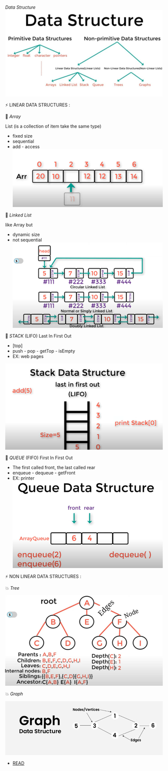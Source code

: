 *Data Structure*
![data_structure](images/dataStracture2.jpeg)


⚡ LINEAR DATA STRUCTURES :

👾 *Array*

List (is a collection of item take the same type)
- fixed size 
- sequential
- add - access
![array](images/array1.png)


👾 *Linked List*

like Array but 
- dynamic size
- not sequential
![linked_list](images/linked_list.PNG)


👾 *STACK* (LIFO)
Last In First Out
- [top]
- push - pop - getTop - isEmpty
- EX: web pages

![stack](images/stack.png)


👾 *QUEUE* (FIFO)
First In First Out
- The first called front, the last called rear
- enqueue - dequeue - getFront
- EX: printer
![queue](images/queue.png)

⚡ NON LINEAR DATA STRUCTURES :

💥 *Tree*

![tree](images/tree.jpeg)

💥 *Graph*

![graph](images/graph.png)

- [READ](https://www.programiz.com/dsa/data-structure-types)

